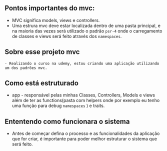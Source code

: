 ## Pontos importantes do mvc:
- MVC significa models, views e controllers. 
- Uma estrura mvc deve estar localizada dentro de uma pasta principal, e na maioria das vezes será utilizado o padrão `psr-4` onde o carregamento de classes e views será feito através dos `namespaces`.

## Sobre esse projeto mvc
    - Realizando o curso na udemy, estou criando uma aplicação utilizando um dos padrões mvc.

## Como está estruturado
- app - responsável pelas minhas Classes, Controllers, Models e views além de ter as functions(pasta com helpers onde por exemplo eu tenho uma função para debug `namespaces` ) e traits.

## Ententendo como funcionara o sistema
- Antes de começar defina o processo e as funcionalidades da aplicação que for criar, é importante para poder melhor estruturar o sistema que será feito.